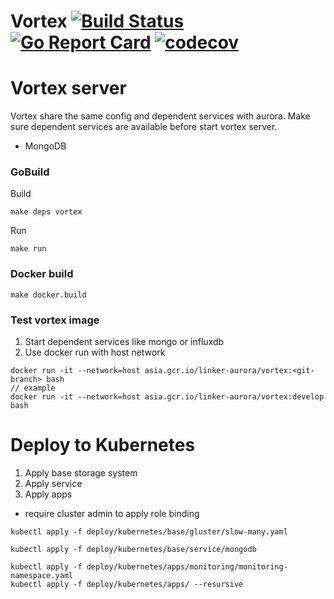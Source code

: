 Vortex [![Build Status](https://travis-ci.org/linkernetworks/vortex.svg?branch=develop)](https://travis-ci.org/linkernetworks/vortex) [![Go Report Card](https://goreportcard.com/badge/github.com/linkernetworks/vortex)](https://goreportcard.com/report/github.com/linkernetworks/vortex) [![codecov](https://codecov.io/gh/linkernetworks/vortex/branch/develop/graph/badge.svg)](https://codecov.io/gh/linkernetworks/vortex)
===

# Vortex server

Vortex share the same config and dependent services with aurora. Make sure dependent services are available before start vortex server.

- MongoDB

### GoBuild

Build
```
make deps vortex
```

Run
```
make run
```

### Docker build

```
make docker.build
```

### Test vortex image

1. Start dependent services like mongo or influxdb
2. Use docker run with host network

```
docker run -it --network=host asia.gcr.io/linker-aurora/vortex:<git-branch> bash
// example
docker run -it --network=host asia.gcr.io/linker-aurora/vortex:develop bash
```

# Deploy to Kubernetes

1. Apply base storage system
2. Apply service
3. Apply apps
  -  require cluster admin to apply role binding

```
kubectl apply -f deploy/kubernetes/base/gluster/slow-many.yaml

kubectl apply -f deploy/kubernetes/base/service/mongodb

kubectl apply -f deploy/kubernetes/apps/monitoring/monitoring-namespace.yaml
kubectl apply -f deploy/kubernetes/apps/ --resursive
```
